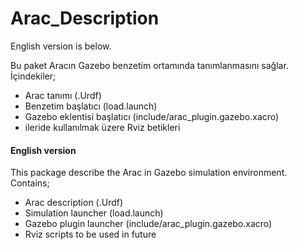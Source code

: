# Arac_Description
English version is below. 

Bu paket Aracın Gazebo benzetim ortamında tanımlanmasını sağlar.
İçindekiler;
* Arac tanımı (.Urdf)
* Benzetim başlatıcı (load.launch)
* Gazebo eklentisi başlatıcı (include/arac_plugin.gazebo.xacro)
* ileride kullanılmak üzere Rviz betikleri


#### English version

This package describe the Arac in Gazebo simulation environment.
Contains;
* Arac description (.Urdf)
* Simulation launcher (load.launch)
* Gazebo plugin launcher (include/arac_plugin.gazebo.xacro)
* Rviz scripts to be used in future 
